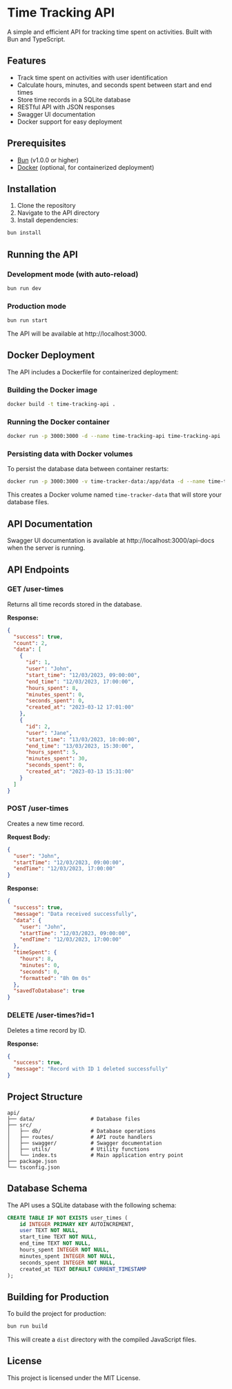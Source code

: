 # Time Tracking API

A simple and efficient API for tracking time spent on activities. Built with Bun and TypeScript.

## Features

- Track time spent on activities with user identification
- Calculate hours, minutes, and seconds spent between start and end times
- Store time records in a SQLite database
- RESTful API with JSON responses
- Swagger UI documentation
- Docker support for easy deployment

## Prerequisites

- [Bun](https://bun.sh/) (v1.0.0 or higher)
- [Docker](https://www.docker.com/) (optional, for containerized deployment)

## Installation

1. Clone the repository
2. Navigate to the API directory
3. Install dependencies:

```bash
bun install
```

## Running the API

### Development mode (with auto-reload)

```bash
bun run dev
```

### Production mode

```bash
bun run start
```

The API will be available at http://localhost:3000.

## Docker Deployment

The API includes a Dockerfile for containerized deployment:

### Building the Docker image

```bash
docker build -t time-tracking-api .
```

### Running the Docker container

```bash
docker run -p 3000:3000 -d --name time-tracking-api time-tracking-api
```

### Persisting data with Docker volumes

To persist the database data between container restarts:

```bash
docker run -p 3000:3000 -v time-tracker-data:/app/data -d --name time-tracking-api time-tracking-api
```

This creates a Docker volume named `time-tracker-data` that will store your database files.

## API Documentation

Swagger UI documentation is available at http://localhost:3000/api-docs when the server is running.

## API Endpoints

### GET /user-times

Returns all time records stored in the database.

**Response:**

```json
{
  "success": true,
  "count": 2,
  "data": [
    {
      "id": 1,
      "user": "John",
      "start_time": "12/03/2023, 09:00:00",
      "end_time": "12/03/2023, 17:00:00",
      "hours_spent": 8,
      "minutes_spent": 0,
      "seconds_spent": 0,
      "created_at": "2023-03-12 17:01:00"
    },
    {
      "id": 2,
      "user": "Jane",
      "start_time": "13/03/2023, 10:00:00",
      "end_time": "13/03/2023, 15:30:00",
      "hours_spent": 5,
      "minutes_spent": 30,
      "seconds_spent": 0,
      "created_at": "2023-03-13 15:31:00"
    }
  ]
}
```

### POST /user-times

Creates a new time record.

**Request Body:**

```json
{
  "user": "John",
  "startTime": "12/03/2023, 09:00:00",
  "endTime": "12/03/2023, 17:00:00"
}
```

**Response:**

```json
{
  "success": true,
  "message": "Data received successfully",
  "data": {
    "user": "John",
    "startTime": "12/03/2023, 09:00:00",
    "endTime": "12/03/2023, 17:00:00"
  },
  "timeSpent": {
    "hours": 8,
    "minutes": 0,
    "seconds": 0,
    "formatted": "8h 0m 0s"
  },
  "savedToDatabase": true
}
```

### DELETE /user-times?id=1

Deletes a time record by ID.

**Response:**

```json
{
  "success": true,
  "message": "Record with ID 1 deleted successfully"
}
```

## Project Structure

```
api/
├── data/                  # Database files
├── src/
│   ├── db/                # Database operations
│   ├── routes/            # API route handlers
│   ├── swagger/           # Swagger documentation
│   ├── utils/             # Utility functions
│   └── index.ts           # Main application entry point
├── package.json
└── tsconfig.json
```

## Database Schema

The API uses a SQLite database with the following schema:

```sql
CREATE TABLE IF NOT EXISTS user_times (
    id INTEGER PRIMARY KEY AUTOINCREMENT,
    user TEXT NOT NULL,
    start_time TEXT NOT NULL,
    end_time TEXT NOT NULL,
    hours_spent INTEGER NOT NULL,
    minutes_spent INTEGER NOT NULL,
    seconds_spent INTEGER NOT NULL,
    created_at TEXT DEFAULT CURRENT_TIMESTAMP
);
```

## Building for Production

To build the project for production:

```bash
bun run build
```

This will create a `dist` directory with the compiled JavaScript files.

## License

This project is licensed under the MIT License.
